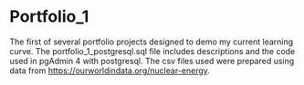 # Portfolio_1
The first of several portfolio projects designed to demo my current learning curve.
The portfolio_1_postgresql.sql file includes descriptions and the code used in pgAdmin 4 with postgresql.
The csv files used were prepared using data from https://ourworldindata.org/nuclear-energy.
